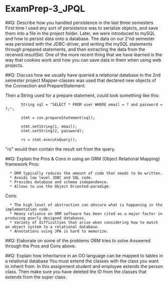 # ExamPrep-3_JPQL

##Q: Describe how you handled persistence in the last three semesters
First time I used any sort of persistence was to serialize objects, and save them into a file in the project folder. Later, we were introduced to mySQL and how to persist data onto a database. The data on our 2'nd semester was persisted with the JDBC-driver, and writing the mySQL statements through prepared statements, and then extracting the data from the received resultSet. One of the more recent thing that we have learned is the way that cookies work and how you can save data in them when using web projects.

##Q: Discuss how we usually have queried a relational database
In the 2nd semester project Mapper-classes was used that declared new objects of the Connection and PrepareStatement.
 
Then a String used for a prepare statement, could look something like this:
  
           String sql = "SELECT * FROM user WHERE email = ? and password = ?;";
 
           stmt = con.prepareStatement(sql);
   
           stmt.setString(1, email);
           stmt.setString(2, password);
           
           rs = stmt.executeQuery();
 
 
"rs" would then contain the result set from the query.

##Q: Explain the Pros & Cons in using an ORM (Object Relational Mapping) framework
Pros:

      * ORM typically reduces the amount of code that needs to be written.
      * Avoids low level JDBC and SQL code.
      * Provides database and schema independence.
      * Allows to use the Object Oriented-paradigm.

Cons:

      * The high level of abstraction can obscure what is happening in the implementation code.
      * Heavy reliance on ORM software has been cited as a major factor in producing poorly designed databases.
      * Variety of difficulties that arise when considering how to match an object system to a relational database.
      * Annotations using JPA is hard to memorize.

##Q: Elaborate on some of the problems ORM tries to solve
Answered through the Pros and Cons above.

##Q: Explain how Inheritance in an OO language can be mapped to tables in a relational database
You must extend the classes with the class you want to inherit from. In this assignment student and employee extends the person class. Then make sure you have deleted the ID from the classes that extends from the super class.
